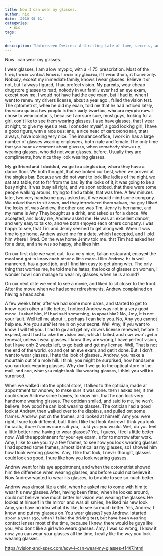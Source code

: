 ```yaml
---
title: Now I can wear my glasses.
author: nic
date: '2019-08-31'
categories:
  - nic
tags:
  - 
  - 
description: "Unforeseen Desires: A thrilling tale of love, secrets, and the unexpected allure of glasses."
---
```

Now I can wear my glasses.




I wear glasses, I am a low myopic, with a -1.75, prescription.
Most of the time, I wear contact lenses.
I wear my glasses, if I wear them, at home only.
Nobody, except my immediate family, knows I wear glasses.
Believe it or not, but I always figured, I had prefect vision.
My parents, wear cheap drugstore glasses to read, nobody in our family ever had an eye exam, except now me.
I would not have had the eye exam, but I had to, when I went to renew my drivers license, about a year ago., failed the vision test.
The optometrist, when he did my exam, told me that he had noticed lately, there are quite a few people in their early twenties, who are myopic now.
I chose to wear contacts, because I am sure sure, most guys, looking for a girl, don't like to see them wearing glasses.
I also have glasses, that I wear at night, to give my eyes a rest.
I consider myself, a good looking girl, I have a good figure, with a nice bust line, a nice head of dark blond hair, that I always, have looking very nice.
The insurance office, I work in, has a large number of glasses wearing employees, both male and female.
The only time that you hear a comment about glasses, when somebody shows up, wearing glasses,
who did not wear glasses. before.
Usually they are compliments, how nice they look wearing glasses.


My girlfriend and I decided, we go to a singles bar, where they have a dance floor.
We both thought, that we looked our best, when we arrived at the singles bar.
Because we did not want to look like ladies of the night, we sat at a table, not to far from the bar.
By the looks of it, it was going to be a busy night.
It was busy all right, and we soon noticed, that there were some people walking around, trying to find a table, that was free.
A few minutes later, two very handsome guys asked us, if we would mind some company.
We asked them to sit down, and they introduced them selves, the guy I liked the looks of, was Andrew, the other one was Tim, Jenny is her name, and my name is Amy 
They bought us a drink, and asked us for a dance.
We accepted, and lucky me, Andrew asked me.
He was an excellent dancer, and very easy to talk to, and we both enjoyed each others company.
I was happy to see, that Tim and Jenny seemed to get along well.
When it was time to go home, Andrew asked me for a date, which I accepted, and I told him where I lived. 
On the way home Jenny told me, that Tim had asked her for a date, and she was so happy, she likes him.


On our first date we went out , to a very nice, Italian restaurant, enjoyed the meal and got to know each other a little more.
I like Andrew, he is well mannered, has a good job, and I find him easy to get along with.
The only thing that worries me, he told me he hates, the looks of glasses on women, I wonder how I can manage to wear my glasses, when he is around?


On our next date we went to see a movie, and liked to sit closer to the front. After the movie when we had some refreshments, Andrew complained on having a head ache. 


A few weeks later, after we had some more dates, and started to get to know, each other a little better, I noticed Andrew was not in a very good mood.
I asked him, if I had said something, to upset him?
No, Amy, it is not your fault.
Well tell me about it, perhaps I can help you.
No, Amy you cannot help me.
Are you sure? let me in on your secret.
Well Amy, if you want to know, I will tell you.
I had to go and get my drivers license renewed, before it expired, and I had to take the vision test, which I failed, and now won't get a renewal, unless I wear glasses.
I know they are wrong, I have perfect vision, but I have only 2 weeks left, to go back and get my license.
Well, That is not the end of the world, go and get an eye exam, and get it done.
But, I don't want to wear glasses, I hate the look of glasses..
Andrew, you make a mountain out of a mole hill.
I think, you might be surprised, how handsome you can look wearing glasses.
Why don't we go to the optical store in the mall, and see, what you might look like wearing glasses, I think you will be surprised.


When we walked into the optical store, I talked to the optician, made an appointment for Andrew, to make sure it was done. then I asked her, if she could show Andrew some frames, to show him, that he can look very handsome wearing glasses.
The optician smiled, and said to me, he won't believe, how good he can look wearing glasses.
The optician had a good look at Andrew, then walked over to the displays, and pulled out some frames.
Andrew, put on the frames, and looked at himself, 
Amy you were right, I sure look different, but I think I like that look 
Andrew I think you look fantastic, those frames sure suit you, I told you you would.
Well, do you feel a little better now, having to wear glasses?
Yes, I guess, I feel a little better now.
Well the appointment for your eye exam, is for to morrow after work.
Amy, I like to see you try a few frames, to see how you look wearing glasses
I had spotted some frames, almost identical as my glasses, so I showed him how I look wearing glasses.
Amy, I like that look, I never thought, glasses could look so good, I sure like how you look wearing glasses.


Andrew went for his eye appointment, and when the optometrist showed him the difference when wearing glasses, and before could not believe it.
Now Andrew wanted to wear his glasses, to be able to see so much better. 

Andrew was almost like a child, when he asked me to come with him to wear his new glasses.
After, having been fitted, when he looked around, could not believe how much better his vision was wearing the glasses.
He looked at himself in the mirror, and was all smiles, he liked his new look.
Amy, you have no idea what it is like, to see so much better.
Yes, Andrew, I know, and put my glasses on.
You wear glasses? yes Andrew, I started about a year ago, when I failed the driving test, but have been wearing contact lenses most of the time, because I knew, there would be guys like you, who don't like a girl who wears glasses.
Amy, I was so wrong, I know it now, you can wear your glasses all the time, I really like the way you look wearing glasses.

https://vision-and-spex.com/now-i-can-wear-my-glasses-t1407.html